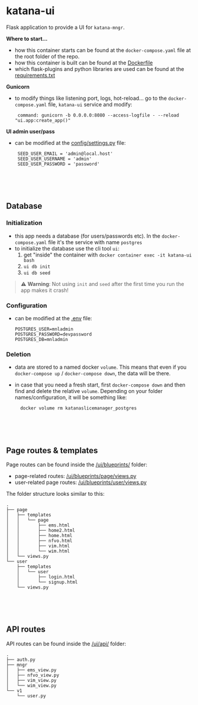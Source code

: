# katana-ui

Flask application to provide a UI for `katana-mngr`.


**Where to start...**
 - how this container starts can be found at the `docker-compose.yaml` file at the root folder of the repo.
 - how this container is built can be found at the [Dockerfile](./Dockerfile)
 - which flask-plugins and python libraries are used can be found at the [requirements.txt](./requirements.txt)


**Gunicorn**
 - to modify things like listening port, logs, hot-reload... go to the `docker-compose.yaml` file, `katana-ui` service and modify:

        command: gunicorn -b 0.0.0.0:8080 --access-logfile - --reload "ui.app:create_app()"

**UI admin user/pass**
- can be modified at the [config/settings.py](./config/settings.py) file:

       SEED_USER_EMAIL = 'admin@local.host'
       SEED_USER_USERNAME = 'admin'
       SEED_USER_PASSWORD = 'password'

<br>
<br>
<br>



## Database

### Initialization
- this app needs a database (for users/passwords etc). In the `docker-compose.yaml` file it's the service with name `postgres`
- to initialize the database use the cli tool `ui`:
    1. get "inside" the container with `docker container exec -it katana-ui bash`
    2. `ui db init`
    3. `ui db seed`

> ⚠️ **Warning**: Not using `init` and `seed` after the first time you run the app makes it crash!

### Configuration
 - can be modified at the [.env](./.env) file:
 
       POSTGRES_USER=mnladmin
       POSTGRES_PASSWORD=devpassword
       POSTGRES_DB=mnladmin

### Deletion
- data are stored to a named docker `volume`. This means that even if you `docker-compose up` / `docker-compose down`, the data will be there.
- in case that you need a fresh start, first `docker-compose down` and then find and delete the relative `volume`. Depending on your folder names/configuration, it will be something like:

        docker volume rm katanaslicemanager_postgres


<br>
<br>
<br>




## Page routes & templates
Page routes can be found inside the [/ui/blueprints/](./ui/blueprints/) folder:
- page-related routes: [/ui/blueprints/page/views.py](./ui/blueprints/page/views.py)
- user-related page routes: [/ui/blueprints/user/views.py](./ui/blueprints/user/views.py)

The folder structure looks similar to this:

    .
    ├── page
    │   ├── templates
    │   │   └── page
    │   │       ├── ems.html
    │   │       ├── home2.html
    │   │       ├── home.html
    │   │       ├── nfvo.html
    │   │       ├── vim.html
    │   │       └── wim.html
    │   └── views.py
    └── user
        ├── templates
        │   └── user
        │       ├── login.html
        │       └── signup.html
        └── views.py




<br>
<br>
<br>




## API routes
API routes can be found inside the [/ui/api/](./ui/api/) folder:

    .
    ├── auth.py
    ├── mngr
    │   ├── ems_view.py
    │   ├── nfvo_view.py
    │   ├── vim_view.py
    │   └── wim_view.py
    └── v1
        └── user.py
